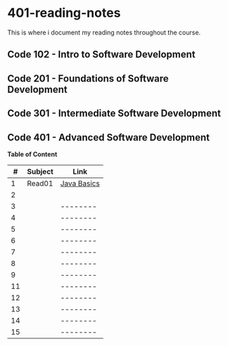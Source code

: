 # 401-reading-notes

This is where i document my reading notes throughout the course.

## Code 102 - Intro to Software Development

## Code 201 - Foundations of Software Development

## Code 301 - Intermediate Software Development

## Code 401 - Advanced Software Development


**Table of Content**

|#|Subject|Link|
|-----|--------|--------|
|1   |Read01        |[Java Basics](https://sufianhamdan.github.io/401-reading-notes/Read01/Read01.md)|
|2   |     ||
|3   |        |--------|
|4   |        |--------|
|5   |        |--------|
|6   |        |--------|
|7   |        |--------|
|8   |        |--------|
|9   |        |--------|
|11  |        |--------|
|12  |        |--------|
|13  |        |--------|
|14  |        |--------|
|15  |        |--------|


